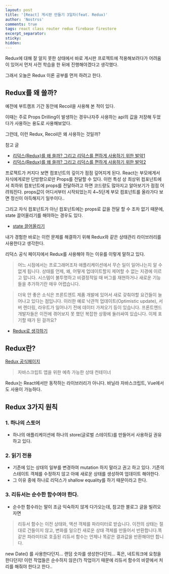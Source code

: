 ```yaml
---
layout: post
title: '[React] 게시판 만들기 3일차(feat. Redux)'
author: 'Nostrss'
comments: true
tags: react class router redux firebase firestore
excerpt_separator:
sticky:
hidden:
---
```


Redux에 대해 잘 알지 못한 상태에서 바로 게시판 프로젝트에 적용해보려다가 어려움이 있어서 먼저 사전 학습을 한 뒤에 진행해야겠다고 생각했다.

그래서 오늘은 Redux 이론 공부를 먼저 하려고 한다.

## Redux를 왜 쓸까?

예전에 부트캠프 기간 동안에 Recoil을 사용해 본 적이 있다.

이때는 주로 Props Drilling이 발생하는 경우나자주 사용하는 api의 값을 저장해 두었다가 사용하는 용도로 사용해보았다.

그런데, 이런 Redux, Recoil은 왜 사용하는 것일까?

참고 글

- [리덕스(Redux)를 왜 쓸까? 그리고 리덕스를 편하게 사용하기 위한 발악1](https://velopert.com/3528)
- [리덕스(Redux)를 왜 쓸까? 그리고 리덕스를 편하게 사용하기 위한 발악2](https://velopert.com/3533)

프로젝트가 커지다 보면 컴포넌트의 깊이가 점점 깊어지게 된다. React는 부모에게서 자식에게로만 단방향으로만 Props를 전달할 수 있다. 이런 특성 상 최상위 컴포넌트에서 최하위 컴포넌트에 props를 전달하려고 하면 코드량도 많아지고 알아보기가 점점 어려워진다. props값이 어디서부터 시작되었는지 4~5단계 부모 컴포넌트를 올라가다 보면 정신이 아득해지기 일쑤이다..

그리고 자식 컴포넌트가 아닌 컴포넌트에는 props로 값을 전달 할 수 조차 없기 때문에, state 끌어올리기를 해야하는 경우도 있다.

- [state 끌어올리기](https://ko.reactjs.org/docs/lifting-state-up.html)

내가 경험한 바로는 이런 문제를 해결하기 위해 Redux와 같은 상태관리 라이브러리를 사용한다고 생각한다.

리덕스 공식 페이지에서 Redux를 사용해야 하는 이유를 이렇게 말하고 있다.

> 어느 시점에서는 프로그래머조차 애플리케이션에서 무슨 일이 일어나는지 알 수 없게 됩니다. 상태를 언제, 왜, 어떻게 업데이트할지 제어할 수 없는 지경에 이르고 맙니다. 시스템이 불투명하고 비결정적일 때 버그를 재현하거나 새로운 기능들을 추가하기란 매우 어렵습니다.

> 더욱 안 좋은 소식은 프론트엔트 제품 개발에 있어서 새로 갖춰야할 요건들이 늘어나고 있다는 점입니다. 이러한 예로 낙관적 업데이트(Optimistic update), 서버 렌더링, 라우트가 일어나기 전에 데이터 가져오기 등이 있습니다. 프론트엔드 개발자들은 이전에 겪어보지 못 했던 복잡한 상황에 둘러싸여 있습니다. 이제 포기할 때가 된 걸까요?

- [Redux로 생각하기](https://ko.redux.js.org/understanding/thinking-in-redux/motivation)

## Redux란?

[Redux 공식페이지](https://ko.redux.js.org/)

> 자바스크립트 앱을 위한 예측 가능한 상태 컨테이너

Redux는 React에서만 동작하는 라이브러리가 아니다. 바닐라 자바스크립트, Vue에서도 사용이 가능하다.

## Redux 3가지 원칙

### 1. 하나의 스토어

- 하나의 애플리케이션에 하나의 store(글로벌 스테이트)를 만들어서 사용하길 권유 하고 있다.

### 2. 읽기 전용

- 기존에 있는 상태의 일부를 변경하여 mutation 하지 말라고 권고 하고 있다. 기존의 스테이트 객체를 수정하지 않고 아예 새로운 상태를 생성하여 업데이트 해야한다.
- 그 이유 중에 하나로 리덕스가 shallow equality를 하기 때문이라고 한다.

### 3. 리듀서는 순수한 함수여야 한다.

- 순수한 함수라는 말이 조금 익숙하지 않게 다가오는데, 참고한 블로그 글을 빌려오자면

> 리듀서 함수는 이전 상태와, 액션 객체를 파라미터로 받습니다. 이전의 상태는 절대로 건들이지 않고, 변화를 일으킨 새로운 상태 객체를 만들어서 반환합니다.똑같은 파라미터로 호출된 리듀서 함수는 언제나 똑같은 결과값을 반환해야만 합니다.

new Date() 를 사용한다던지… 랜덤 숫자를 생성한다던지… 혹은, 네트워크에 요청을 한다던지! 이런 작업들은 순수하지 않은(?) 작업이기 때문에 리듀서 함수의 바깥에서 처리를 해줘야 한다고 한다..
